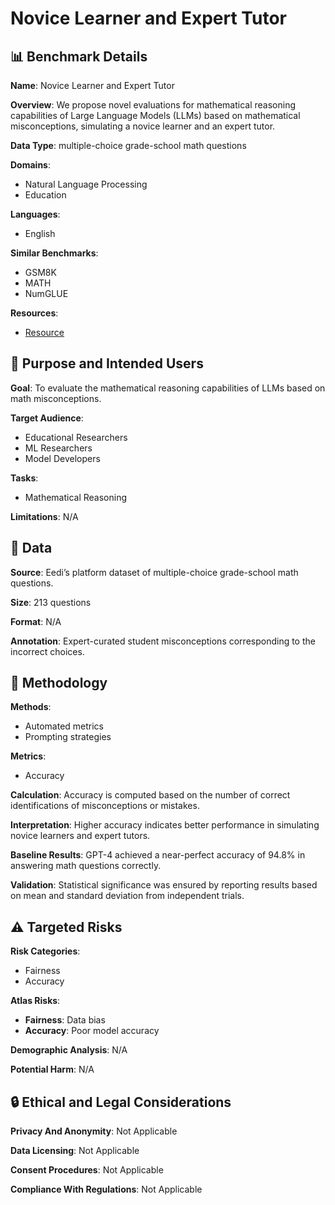 # Novice Learner and Expert Tutor

## 📊 Benchmark Details

**Name**: Novice Learner and Expert Tutor

**Overview**: We propose novel evaluations for mathematical reasoning capabilities of Large Language Models (LLMs) based on mathematical misconceptions, simulating a novice learner and an expert tutor.

**Data Type**: multiple-choice grade-school math questions

**Domains**:
- Natural Language Processing
- Education

**Languages**:
- English

**Similar Benchmarks**:
- GSM8K
- MATH
- NumGLUE

**Resources**:
- [Resource](https://eedi.com/home)

## 🎯 Purpose and Intended Users

**Goal**: To evaluate the mathematical reasoning capabilities of LLMs based on math misconceptions.

**Target Audience**:
- Educational Researchers
- ML Researchers
- Model Developers

**Tasks**:
- Mathematical Reasoning

**Limitations**: N/A

## 💾 Data

**Source**: Eedi’s platform dataset of multiple-choice grade-school math questions.

**Size**: 213 questions

**Format**: N/A

**Annotation**: Expert-curated student misconceptions corresponding to the incorrect choices.

## 🔬 Methodology

**Methods**:
- Automated metrics
- Prompting strategies

**Metrics**:
- Accuracy

**Calculation**: Accuracy is computed based on the number of correct identifications of misconceptions or mistakes.

**Interpretation**: Higher accuracy indicates better performance in simulating novice learners and expert tutors.

**Baseline Results**: GPT-4 achieved a near-perfect accuracy of 94.8% in answering math questions correctly.

**Validation**: Statistical significance was ensured by reporting results based on mean and standard deviation from independent trials.

## ⚠️ Targeted Risks

**Risk Categories**:
- Fairness
- Accuracy

**Atlas Risks**:
- **Fairness**: Data bias
- **Accuracy**: Poor model accuracy

**Demographic Analysis**: N/A

**Potential Harm**: N/A

## 🔒 Ethical and Legal Considerations

**Privacy And Anonymity**: Not Applicable

**Data Licensing**: Not Applicable

**Consent Procedures**: Not Applicable

**Compliance With Regulations**: Not Applicable
